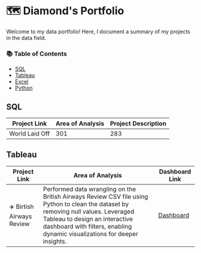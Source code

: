 # 🗺 Diamond's Portfolio

Welcome to my data portfolio! Here, I document a summary of my projects in the data field.

### 📚 Table of Contents
- [SQL](#sql)
- [Tableau](#tableau)
- [Excel](#excel)
- [Python](#python)

## SQL

| Project Link | Area of Analysis | Project Description |
| --- | --- | --- | 
| World Laid Off | 301 | 283 | 

## Tableau

| Project Link | Area of Analysis | Dashboard Link |
| --- | --- | --- | 
| ✈️  Birtish Airways Review | Performed data wrangling on the British Airways Review CSV file using Python to clean the dataset by removing null values. Leveraged Tableau to design an interactive dashboard with filters, enabling dynamic visualizations for deeper insights.| [Dashboard](https://public.tableau.com/views/BritishAirwaysReview_Dashboard/Dashboard1?:language=en-US&:sid=&:redirect=auth&:display_count=n&:origin=viz_share_link) | 

<!--
## Excel

| Project Link | Area of Analysis | Project Description |
| --- | --- | --- | 
| Seconds | 301 | 283 | 

## Python

| Project Link | Area of Analysis | Project Description |
| --- | --- | --- | 
| Seconds | 301 | 283 | 
-->
